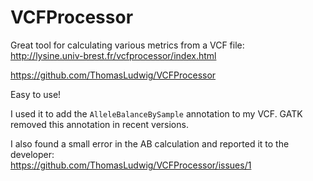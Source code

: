 # VCFProcessor

Great tool for calculating various metrics from a VCF file:  
http://lysine.univ-brest.fr/vcfprocessor/index.html

https://github.com/ThomasLudwig/VCFProcessor

Easy to use!

I used it to add the `AlleleBalanceBySample` annotation to my VCF. 
GATK removed this annotation in recent versions.

I also found a small error in the AB calculation and reported it to the developer:  
https://github.com/ThomasLudwig/VCFProcessor/issues/1
